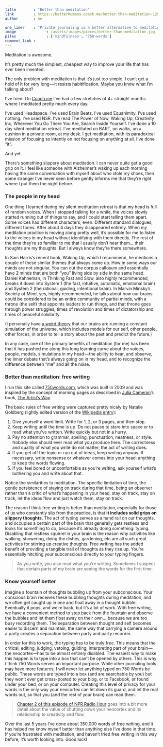 ```yaml
---
title        : "Better than meditation"
link         : https://betterhumans.coach.me/better-than-meditation-12532d29f6cd?recommendNoteId=fd448809351b
author       : me

one_liner    : "Private journaling is a better alternative to meditation."
image			   : /assets/images/pieces/better-than-meditation.jpg
piles			   : ['mindfulness', '750-words']
comment_link : 
---
```


Meditation is awesome.

It’s pretty much the simplest, cheapest way to improve your life that has ever been invented.

The only problem with meditation is that it’s just too simple. I can’t get a hold of it for very long — it resists habitification. Maybe you know what I’m talking about?


I’ve tried. On [Coach.me](https://www.coach.me/users/d14c5c4c29dbab4b3b4b/activity) I’ve had a few stretches of 4+ straight months where I meditated pretty much every day.

I’ve used Headspace. I’ve used Brain Beats. I’ve used Equanimity. I’ve used nothing. I’ve used NSR. I’ve read The Power of Now, Waking Up, Creativity Inc, Wherever You Go There You Are, Search Inside Yourself. I’ve done a 10 day silent meditation retreat. I’ve meditated on BART, on walks, on a cushion in a private room, at my desk. I get meditation, with its paradoxical mission of focusing so intently on not focusing on anything at all. I’ve done “it”.

And yet.

There’s something slippery about meditation. I can never quite get a good grip on it. I feel like someone with Alzheimer’s waking up each morning having the same conversation with myself about who stole my shoes, then some stranger I’ve never seen before gently informs me that they’re right where I put them the night before.

### The people in my head
One thing I learned during my silent meditation retreat is that my head is full of random voices. When I stopped talking for a while, the voices slowly started running out of things to say, and I could start telling them apart. Some voices had different characters, even. Different standard dialogues, different tones. After about 4 days they disappeared entirely. When my meditation practice is moving along pretty well, it’s possible for me to listen to the voices in my head without identifying with them directly. The rest of the time they’re so familiar to me that I usually don’t hear them… their thoughts are my thoughts. But I always know they’re there somewhere.

In Sam Harris’s recent book, Waking Up, which I recommend, he mentions a couple of these similar themes that always come up. How in some ways our minds are not singular. You can cut the corpus callosum and essentially have 2 minds that are both “you” living side by side in the same head. Daniel Kahneman, in Thinking Fast and Slow, also highly recommended, breaks it down into System 1 (the fast, intuitive, automatic, emotional brain) and System 2 (the rational, guiding, intentional brain). In Marvin Minsky’s Society of Mind, yes, highly recommended, he talks about how our brains could be considered to be an entire community of partial minds, with a throne (the self) that appoints leaders to run things, and that throne goes through power struggles, times of revolution and times of dictatorship and times of peaceful solidarity.

(I personally have [a weird theory](/blog/2014/10-18-universe-soloverse) that our brains are running a constant simulation of the universe, which includes models for our self, other people, other forces, in order to tell a story about the past and predict the future.)

In any case, one of the primary benefits of meditation (for me) has been that it has pushed me along this long learning curve about the voices, people, models, simulations in my head — the ability to hear, and observe, the inner debate that’s always going on in my head, and to recognize the difference between “me” and all the noise.

### Better than meditation: free writing
I run this site called [750words.com](/750-words), which was built in 2009 and was inspired by the concept of morning pages as described in [Julia Cameron](/influences/julia-cameron/)’s book, [The Artist’s Way](/influences/julia-cameron/julia-cameron-the-artists-way/).

The basic rules of free writing were captured pretty nicely by Natalie Goldberg (lightly edited version of the [Wikipedia entry](http://en.wikipedia.org/wiki/Free_writing)):

1. Give yourself a word limit. Write for 1, 2, or 3 pages, and then stop.
2. Keep writing until the time is up. Do not pause to stare into space or to read what you’ve written. Write quickly but not in a hurry.
3. Pay no attention to grammar, spelling, punctuation, neatness, or style. Nobody else should ever read what you produce here. The correctness and quality of what you write do not matter; the act of writing does.
4. If you get off the topic or run out of ideas, keep writing anyway. If necessary, write nonsense or whatever comes into your head: anything to keep the words flowing.
5. If you feel bored or uncomfortable as you’re writing, ask yourself what’s bothering you and write about that.

Notice the similarities to meditation. The specific limitation of time, the gentle persistence of staying on track during that time, being an observer rather than a critic of what’s happening in your head, stay on track, stay on track, let the ideas flow and just watch them, stay on track.

The reason I think free writing is better than meditation, especially for those of us who constantly slip from the practice, is that **it includes solid grips on slippery thoughts**. The act of typing serves as a hand rail on our thoughts, and occupies a certain part of the brain that generally gets restless and looks for something to do, because it’s already doing something: typing. Disabling that restless squirrel in your brain is the reason why activities like walking, showering, doing the dishes, gardening, etc are all such great activities for stirring up creative thoughts. Free writing has the added benefit of providing a tangible trail of thoughts as they rise up. You’re essentially hitching your subconscious directly to your typing fingers.

> As you write, you also read what you’re writing. Sometimes I suspect that certain parts of my brain are seeing the words for the first time.

### Know yourself better
Imagine a fountain of thoughts bubbling up from your subconscious. Your conscious brain receives these bubbling thoughts during meditation, and we often get caught up in one and float away in a thought bubble. Eventually it pops, and we’re back, but it’s a lot of work. With free writing, we have a convenient method to step back from the fountain and observe the bubbles and let them float away on their own… because we are too busy recording them. The separation between thought and self becomes easier to discern and maintain, the same way that carrying a camera around a party creates a separation between party and party recorder.

In order for this to work, the typing has to be truly free. This means that the critical, editing, judging, vetoing, guiding, interpreting part of your brain — the neocortex—has to be almost entirely disabled. The easiest way to make this happen is to type into a box that can’t be opened by others. This is why I think 750 Words serves an important purpose. While other journaling tools may have more features, I will never let anything typed on 750 Words be public. These words are typed into a box (and are searchable by you) but they won’t ever get cross-posted to your blog, or to Facebook, or found under your bed, or on your computer. Creating this level of privacy for your words is the only way your neocortex can let down its guard, and let the real words out, so that you (and the rest of your brain) can read them.

> <a href="http://www.npr.org/programs/ted-radio-hour/351538855/the-source-of-creativity" target="blank">Chapter 2 of this episode of NPR Radio Hour</a> goes into a bit more detail about the value of shutting down your neocortex and its relationship to creativity and flow.

Over the last 5 years I’ve done about 350,000 words of free writing, and it has helped me know myself better than anything else I’ve done in that time. If you’re frustrated with meditation, and haven’t tried free writing in this way before, it’s worth looking into. Good luck!
